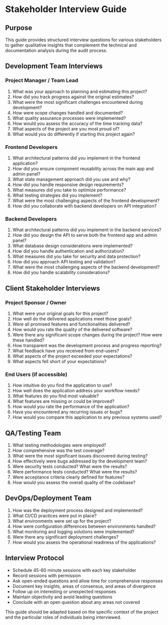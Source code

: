 # Stakeholder Interview Guide

## Purpose
This guide provides structured interview questions for various stakeholders to gather qualitative insights that complement the technical and documentation analysis during the audit process.

## Development Team Interviews

### Project Manager / Team Lead
1. What was your approach to planning and estimating this project?
2. How did you track progress against the original estimates?
3. What were the most significant challenges encountered during development?
4. How were scope changes handled and documented?
5. What quality assurance processes were implemented?
6. How would you assess the accuracy of the time tracking data?
7. What aspects of the project are you most proud of?
8. What would you do differently if starting this project again?

### Frontend Developers
1. What architectural patterns did you implement in the frontend application?
2. How did you ensure component reusability across the main app and admin panel?
3. What state management approach did you use and why?
4. How did you handle responsive design requirements?
5. What measures did you take to optimize performance?
6. What testing strategies did you implement?
7. What were the most challenging aspects of the frontend development?
8. How did you collaborate with backend developers on API integration?

### Backend Developers
1. What architectural patterns did you implement in the backend services?
2. How did you design the API to serve both the frontend app and admin panel?
3. What database design considerations were implemented?
4. How did you handle authentication and authorization?
5. What measures did you take for security and data protection?
6. How did you approach API testing and validation?
7. What were the most challenging aspects of the backend development?
8. How did you handle scalability considerations?

## Client Stakeholder Interviews

### Project Sponsor / Owner
1. What were your original goals for this project?
2. How well do the delivered applications meet those goals?
3. Were all promised features and functionalities delivered?
4. How would you rate the quality of the delivered software?
5. Were there any significant scope changes during the project? How were these handled?
6. How transparent was the development process and progress reporting?
7. What feedback have you received from end-users?
8. What aspects of the project exceeded your expectations?
9. What aspects fell short of your expectations?

### End Users (if accessible)
1. How intuitive do you find the application to use?
2. How well does the application address your workflow needs?
3. What features do you find most valuable?
4. What features are missing or could be improved?
5. How would you rate the performance of the application?
6. Have you encountered any recurring issues or bugs?
7. How would you compare this application to any previous systems used?

## QA/Testing Team
1. What testing methodologies were employed?
2. How comprehensive was the test coverage?
3. What were the most significant issues discovered during testing?
4. How effectively were bugs addressed by the development team?
5. Were security tests conducted? What were the results?
6. Were performance tests conducted? What were the results?
7. Were acceptance criteria clearly defined for features?
8. How would you assess the overall quality of the codebase?

## DevOps/Deployment Team
1. How was the deployment process designed and implemented?
2. What CI/CD practices were put in place?
3. What environments were set up for the project?
4. How were configuration differences between environments handled?
5. What monitoring and logging solutions were implemented?
6. Were there any significant deployment challenges?
7. How would you assess the operational readiness of the applications?

## Interview Protocol
- Schedule 45-60 minute sessions with each key stakeholder
- Record sessions with permission
- Ask open-ended questions and allow time for comprehensive responses
- Document key insights, areas of consensus, and areas of divergence
- Follow up on interesting or unexpected responses
- Maintain objectivity and avoid leading questions
- Conclude with an open question about any areas not covered

This guide should be adapted based on the specific context of the project and the particular roles of individuals being interviewed. 
